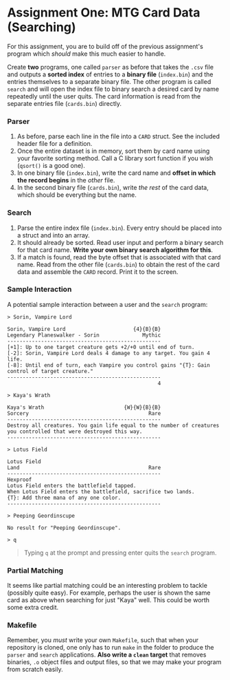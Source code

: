 # Assignment One: MTG Card Data (Searching)

For this assignment, you are to build off of the previous assignment's program which _should_ 
make this much easier to handle.

Create **two** programs, one called `parser` as before that takes the `.csv` file and outputs 
a **sorted index** of entries to a **binary file** (`index.bin`) and the entries themselves 
to a separate binary file. The other program is called `search` and will open the index file 
to binary search a desired card by name repeatedly until the user quits. The card information 
is read from the separate entries file (`cards.bin`) directly.

### Parser

1. As before, parse each line in the file into a `CARD` struct. See the included header file 
for a definition.
1. Once the entire dataset is in memory, sort them by card name using your favorite sorting 
method. Call a C library sort function if you wish (`qsort()` is a good one).
1. In one binary file (`index.bin`), write the card name and **offset in which the record begins** 
in the _other_ file.
1. In the second binary file (`cards.bin`), write _the rest_ of the card data, which should 
be everything but the name.

### Search

1. Parse the entire index file (`index.bin`). Every entry should be placed into a struct and 
into an array.
1. It should already be sorted. Read user input and perform a binary search for that card name.
 **Write your own binary search algorithm for this**.
1. If a match is found, read the byte offset that is associated with that card name. Read 
from the other file (`cards.bin`) to obtain the rest of the card data and assemble the 
`CARD` record. Print it to the screen.

### Sample Interaction

A potential sample interaction between a user and the `search` program:

```
> Sorin, Vampire Lord

Sorin, Vampire Lord                      {4}{B}{B}
Legendary Planeswalker - Sorin              Mythic
--------------------------------------------------
[+1]: Up to one target creature gets +2/+0 until end of turn.
[-2]: Sorin, Vampire Lord deals 4 damage to any target. You gain 4 life.
[-8]: Until end of turn, each Vampire you control gains "{T}: Gain control of target creature."
--------------------------------------------------
                                                 4

> Kaya's Wrath

Kaya's Wrath                          {W}{W}{B}{B}
Sorcery                                       Rare
--------------------------------------------------
Destroy all creatures. You gain life equal to the number of creatures you controlled that were destroyed this way.
--------------------------------------------------

> Lotus Field

Lotus Field                                       
Land                                          Rare
--------------------------------------------------
Hexproof
Lotus Field enters the battlefield tapped.
When Lotus Field enters the battlefield, sacrifice two lands.
{T}: Add three mana of any one color.
--------------------------------------------------

> Peeping Geordinscupe

No result for "Peeping Geordinscupe".

> q

```

> Typing `q` at the prompt and pressing enter quits the `search` program.

### Partial Matching

It seems like partial matching could be an interesting problem to tackle (possibly quite easy).
For example, perhaps the user is shown the same card as above when searching for just "Kaya" 
 well. This could be worth some extra credit. 

### Makefile

Remember, you _must_ write your own `Makefile`, such that when your repository is cloned, 
one only has to run `make` in the folder to produce the `parser` and `search` applications. 
**Also write a `clean` target** that removes binaries, `.o` object files and output files, 
so that we may make your program from scratch easily.
